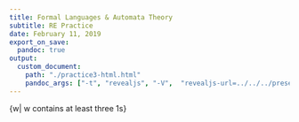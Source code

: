 ```yaml
---
title: Formal Languages & Automata Theory
subtitle: RE Practice
date: February 11, 2019
export_on_save:
  pandoc: true
output:
  custom_document:
    path: "./practice3-html.html"
    pandoc_args: ["-t", "revealjs", "-V",  "revealjs-url=../../../presentation/revealjs", "--standalone"]
---
```



{w| w contains at least three 1s}
